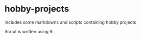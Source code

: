 # hobby-projects
Includes some markdowns and scripts containing hobby projects

Script is written using R.

